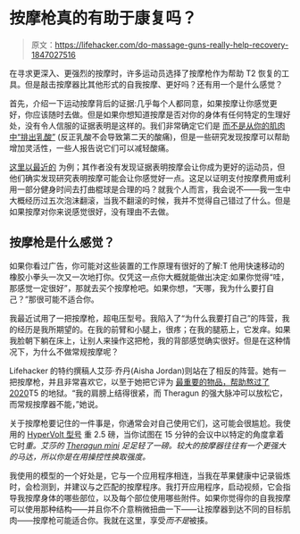 # 按摩枪真的有助于康复吗？

> 原文：<https://lifehacker.com/do-massage-guns-really-help-recovery-1847027516>

在寻求更深入、更强烈的按摩时，许多运动员选择了按摩枪作为帮助 T2 恢复的工具。但是敲击按摩器比其他形式的自我按摩、更好吗？还有用一个是什么感觉？



首先，介绍一下运动按摩背后的证据:几乎每个人都同意，如果按摩让你感觉更好，你应该随时去做。但是如果你想知道按摩是否对你的身体有任何特定的生理好处，没有令人信服的证据表明是这样的。我们非常确定它们是 [而不是从你的肌肉中“排出乳酸”](https://lifehacker.com/sports-massage-doesnt-flush-toxins-but-may-help-you-re-1680437328) (反正乳酸不会导致第二天的酸痛)，但是一些研究发现按摩可以帮助增加灵活性，一些人报告说它们可以减轻酸痛。

[这里以最近的](https://bmjopensem.bmj.com/content/6/1/e000614) 为例；其作者没有发现证据表明按摩会让你成为更好的运动员，但他们确实发现研究表明按摩可能会让你感觉好一点。这足以证明支付按摩费用或利用一部分健身时间去打曲棍球是合理的吗？就我个人而言，我会说不——我一生中大概经历过五次泡沫翻滚，当我不翻滚的时候，我并不觉得自己错过了什么。但是如果按摩对你来说感觉很好，没有理由不去做。

## 按摩枪是什么感觉？

如果你看过广告，你可能对这些装置的工作原理有很好的了解:T 他用快速移动的橡胶小拳头一次又一次地打你。仅凭这一点你大概就能做出决定:如果你觉得“哇，那感觉一定很好”，那就去买个按摩枪吧。如果你想，“天哪，我为什么要打自己？”那很可能不适合你。

我最近试用了一把按摩枪，超电压型号。我陷入了“为什么我要打自己”的阵营，我的经历是我所期望的。在我的前臂和小腿上，很疼；在我的腿筋上，它发痒。如果我脸朝下躺在床上，让别人来操作这把枪，我的背部感觉确实很好。但是在这种情况下，为什么不做常规按摩呢？

Lifehacker 的特约撰稿人艾莎·乔丹(Aisha Jordan)则站在了相反的阵营。她有一把按摩枪，并且非常喜欢它，以至于她把它评为 [最重要的物品，帮助熬过了 2020](https://lifehacker.com/the-essential-items-that-got-us-through-2020-1845911677)T5 的地狱。“我的肩膀上结得很紧，而 Theragun 的强大脉冲可以放松它，而常规按摩器不能，”她说。

关于按摩枪要记住的一件事是，你通常会对自己使用它们，这可能会很尴尬。我使用的 [HyperVolt 型号](https://hyperice.com/hypervolt-bluetooth?gclid=Cj0KCQjw--GFBhDeARIsACH_kdYfC4D8FBGtpPY7QT1sxcxmM4MMXTs2mtDSP9Zj7JrFUYCuzdvTNYIaAr2hEALw_wcB) 重 2.5 磅，当你试图在 15 分钟的会议中以特定的角度拿着它时*重。艾莎的 [Theragun mini](https://www.theragun.com/us/en-us/mini-us.html?gclid=Cj0KCQjw--GFBhDeARIsACH_kdaMjcR4OA_wJmKjvhgBN_vD-bOrhz88z7dy5v7bGgyMLx8uSbwr2tAaAtqjEALw_wcB) 足足轻了一磅。较大的按摩器往往有一个更强大的马达，所以你是在用操控性换取强度。*

我使用的模型的一个好处是，它与一个应用程序相连，当我在苹果健康中记录锻炼时，会检测到，并建议与之匹配的按摩程序。我打开应用程序，启动视频，它会指导我按摩身体的哪些部位，以及每个部位使用哪些附件。如果你觉得你的自我按摩可以使用那种结构——并且你不介意稍微扭曲一下——让按摩器到达不同的目标肌肉——按摩枪可能适合你。我就在这里，享受*而不是*被揍。